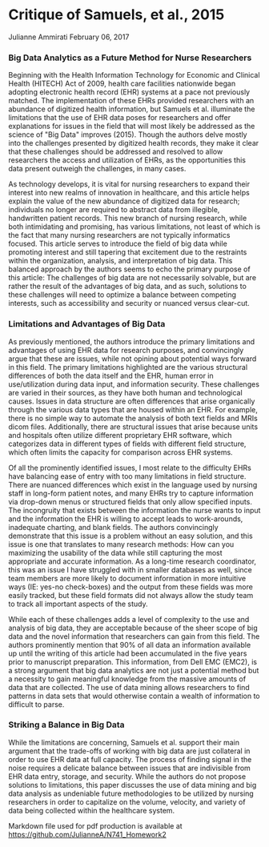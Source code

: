 Critique of Samuels, et al., 2015
================
Julianne Ammirati
February 06, 2017





### Big Data Analytics as a Future Method for Nurse Researchers

Beginning with the Health Information Technology for Economic and Clinical Health (HITECH) Act of 2009, health care facilities nationwide began adopting electronic health record (EHR) systems at a pace not previously matched. The implementation of these EHRs provided researchers with an abundance of digitized health information, but Samuels et al. illuminate the limitations that the use of EHR data poses for researchers and offer explanations for issues in the field that will most likely be addressed as the science of "Big Data" improves (2015). Though the authors delve mostly into the challenges presented by digitized health records, they make it clear that these challenges should be addressed and resolved to allow researchers the access and utilization of EHRs, as the opportunities this data present outweigh the challenges, in many cases.

As technology develops, it is vital for nursing researchers to expand their interest into new realms of innovation in healthcare, and this article helps explain the value of the new abundance of digitized data for research; individuals no longer are required to abstract data from illegible, handwritten patient records. This new branch of nursing research, while both intimidating and promising, has various limitations, not least of which is the fact that many nursing researchers are not typically informatics focused. This article serves to introduce the field of big data while promoting interest and still tapering that excitement due to the restraints within the organization, analysis, and interpretation of big data. This balanced approach by the authors seems to echo the primary purpose of this article: The challenges of big data are not necessarily solvable, but are rather the result of the advantages of big data, and as such, solutions to these challenges will need to optimize a balance between competing interests, such as accessibility and security or nuanced versus clear-cut.

### Limitations and Advantages of Big Data

As previously mentioned, the authors introduce the primary limitations and advantages of using EHR data for research purposes, and convincingly argue that these are issues, while not opining about potential ways forward in this field. The primary limitations highlighted are the various structural differences of both the data itself and the EHR, human error in use/utilization during data input, and information security. These challenges are varied in their sources, as they have both human and technological causes. Issues in data structure are often differences that arise organically through the various data types that are housed within an EHR. For example, there is no simple way to automate the analysis of both text fields and MRIs dicom files. Additionally, there are structural issues that arise because units and hospitals often utilize different proprietary EHR software, which categorizes data in different types of fields with different field structure, which often limits the capacity for comparison across EHR systems.

Of all the prominently identified issues, I most relate to the difficulty EHRs have balancing ease of entry with too many limitations in field structure. There are nuanced differences which exist in the language used by nursing staff in long-form patient notes, and many EHRs try to capture information via drop-down menus or structured fields that only allow specified inputs. The incongruity that exists between the information the nurse wants to input and the information the EHR is willing to accept leads to work-arounds, inadequate charting, and blank fields. The authors convincingly demonstrate that this issue is a problem without an easy solution, and this issue is one that translates to many research methods: How can you maximizing the usability of the data while still capturing the most appropriate and accurate information. As a long-time research coordinator, this was an issue I have struggled with in smaller databases as well, since team members are more likely to document information in more intuitive ways (IE: yes-no check-boxes) and the output from these fields was more easily tracked, but these field formats did not always allow the study team to track all important aspects of the study.

While each of these challenges adds a level of complexity to the use and analysis of big data, they are acceptable because of the sheer scope of big data and the novel information that researchers can gain from this field. The authors prominently mention that 90% of all data an information available up until the writing of this article had been accumulated in the five years prior to manuscript preparation. This information, from Dell EMC (EMC2), is a strong argument that big data analytics are not just a potential method but a necessity to gain meaningful knowledge from the massive amounts of data that are collected. The use of data mining allows researchers to find patterns in data sets that would otherwise contain a wealth of information to difficult to parse.

### Striking a Balance in Big Data

While the limitations are concerning, Samuels et al. support their main argument that the trade-offs of working with big data are just collateral in order to use EHR data at full capacity. The process of finding signal in the noise requires a delicate balance between issues that are indivisible from EHR data entry, storage, and security. While the authors do not propose solutions to limitations, this paper discusses the use of data mining and big data analysis as undeniable future methodologies to be utilized by nursing researchers in order to capitalize on the volume, velocity, and variety of data being collected within the healthcare system.

Markdown file used for pdf production is available at <https://github.com/JulianneA/N741_Homework2>
